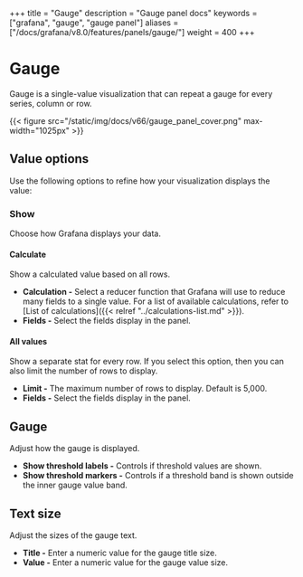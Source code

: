 +++
title = "Gauge"
description = "Gauge panel docs"
keywords = ["grafana", "gauge", "gauge panel"]
aliases = ["/docs/grafana/v8.0/features/panels/gauge/"]
weight = 400
+++

# Gauge

Gauge is a single-value visualization that can repeat a gauge for every series, column or row.

{{< figure src="/static/img/docs/v66/gauge_panel_cover.png" max-width="1025px" >}}

## Value options

Use the following options to refine how your visualization displays the value:

### Show

Choose how Grafana displays your data.
  
#### Calculate

Show a calculated value based on all rows.

- **Calculation -** Select a reducer function that Grafana will use to reduce many fields to a single value. For a list of available calculations, refer to [List of calculations]({{< relref "../calculations-list.md" >}}).
- **Fields -** Select the fields display in the panel.

#### All values

Show a separate stat for every row. If you select this option, then you can also limit the number of rows to display.

- **Limit -** The maximum number of rows to display. Default is 5,000.
- **Fields -** Select the fields display in the panel.

## Gauge

Adjust how the gauge is displayed.

- **Show threshold labels -** Controls if threshold values are shown.
- **Show threshold markers -** Controls if a threshold band is shown outside the inner gauge value band.

## Text size

Adjust the sizes of the gauge text.

- **Title -** Enter a numeric value for the gauge title size.
- **Value -** Enter a numeric value for the gauge value size.